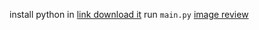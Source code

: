 install python in [link download it](https://www.python.org/downloads/)
run ``main.py``
[image review](https://github.com/annguyen2k8/Snake-py/edit/main/review.png)
